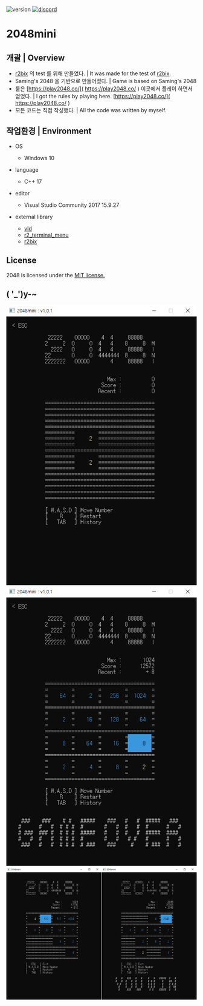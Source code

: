 <p align="left">
  <img src="https://img.shields.io/badge/version-1.0.1-green" alt="version">
  <a href="https://discord.gg/VSpW9FUSxX"><img src="https://img.shields.io/badge/Discord-R2Road-orange" alt="discord"></a>
</p>

# 2048mini


## 개괄 | Overview
- [r2bix]( https://github.com/R2Road/r2bix_console_framework ) 의 test 를 위해 만들었다. | It was made for the test of [r2bix]( https://github.com/R2Road/r2bix_console_framework ).
- Saming's 2048 을 기반으로 만들어졌다. | Game is based on Saming's 2048
- 룰은 [https://play2048.co/]( https://play2048.co/ ) 이곳에서 플레이 하면서 얻었다. | I got the rules by playing here. [https://play2048.co/]( https://play2048.co/ )
- 모든 코드는 직접 작성했다. | All the code was written by myself.


## 작업환경 | Environment
- OS
  - Windows 10

- language
  - C++ 17

- editor
  - Visual Studio Community 2017 15.9.27

- external library
  - [vld]( https://kinddragon.github.io/vld/ )
  - [r2_terminal_menu]( https://github.com/R2Road/r2_terminal_menu )
  - [r2bix]( https://github.com/R2Road/r2bix_console_framework )


## License
2048 is licensed under the [MIT license.]( https://github.com/R2Road/2048mini/blob/main/LICENSE )


## ( '_')y-~
<p float:left;">
<img src="https://github.com/R2Road/2048mini/blob/main/wiki/2048mini_v101_20220823_1.png"></img>
<img src="https://github.com/R2Road/2048mini/blob/main/wiki/2048mini_v101_20220823_2.png"></img>
<img src="https://github.com/R2Road/2048mini/blob/main/wiki/20220705_game_clear_01.png"></img>
<p>
